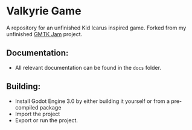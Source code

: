 # Valkyrie Game

A repository for an unfinished Kid Icarus inspired game. Forked from  my unfinished [GMTK Jam](https://github.com/BrainBlasted/GMTK-Jam) project.

## Documentation:
- All relevant documentation can be found in the `docs` folder.

## Building:
- Install Godot Engine 3.0 by either building it yourself or from a pre-compiled package
- Import the project
- Export or run the project.
